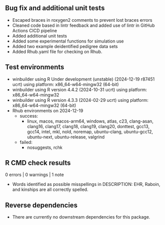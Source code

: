 ## Bug fix and additional unit tests

* Escaped braces in roxygen2 comments to prevent lost braces errors
* Cleaned code based in lintr feedback and added use of lintr in GitHub Actions
  CICD pipeline
* Added additional unit tests
* Added some experimental functions for simulation use
* Added two example deidentified pedigree data sets
* Added Rhub.yaml file for checking on Rhub.

## Test environments
* winbuilder using R Under development (unstable) (2024-12-19 r87451 ucrt)
  using platform: x86_64-w64-mingw32 (64-bit)
* winbuilder using R version 4.4.2 (2024-10-31 ucrt)
  using platform: x86_64-w64-mingw32
* winbuilder using R version 4.3.3 (2024-02-29 ucrt)
  using platform: x86_64-w64-mingw32 (64-bit)
* Rhub environments on 2024-12-19
  * success:
    * linux, macos, macos-arm64, windows, atlas, c23, clang-asan, 
      clang16, clang17, clang18, clang19, clang20, donttest, 
      gcc13, gcc14, intel, mkl, nold, noremap, ubuntu-clang, 
      ubuntu-gcc12, ubuntu-next, ubuntu-release, valgrind
  * failed:
    * nosuggests, rchk
    
## R CMD check results
0 errors | 0 warnings | 1 note

* Words identified as possible misspellings in DESCRIPTION: EHR, Raboin, and 
  kinships are all correctly spelled.
   
## Reverse dependencies

* There are currently no downstream dependencies for this package.

